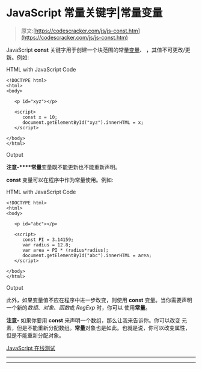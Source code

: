 # JavaScript 常量关键字|常量变量

> 原文:[https://codescracker.com/js/js-const.htm](https://codescracker.com/js/js-const.htm)

JavaScript **const** 关键字用于创建一个块范围的常量[变量](/js/js-variables.htm)、 ，其值不可更改/更新。例如:

HTML with JavaScript Code

```
<!DOCTYPE html>
<html>
<body>

   <p id="xyz"></p>

   <script>
      const x = 10;
      document.getElementById("xyz").innerHTML = x;
   </script>

</body>
</html>
```

Output

**注意-****常量**变量既不能更新也不能重新声明。

**const** 变量可以在程序中作为常量使用。例如:

HTML with JavaScript Code

```
<!DOCTYPE html>
<html>
<body>

   <p id="abc"></p>

   <script>
      const PI = 3.14159;
      var radius = 12.8;
      var area = PI * (radius*radius);
      document.getElementById("abc").innerHTML = area;
   </script>

</body>
</html>
```

Output

此外，如果变量值不应在程序中进一步改变，则使用 **const** 变量。当你需要声明一个新的*数组*、*对象*、*函数*或 *RegExp* 时，你可以 使用**常量**。

**注意-** 如果你要用 **const** 来声明一个数组，那么让我来告诉你。你可以改变 元素，但是不能重新分配数组。**常量**对象也是如此。也就是说，你可以改变属性， 但是不能重新分配对象。

[JavaScript 在线测试](/exam/showtest.php?subid=6)

* * *

* * *